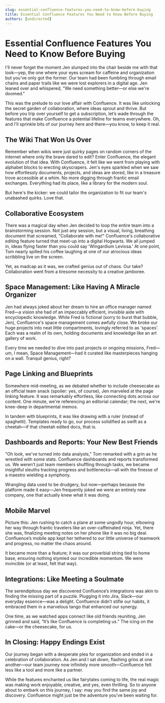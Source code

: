 ```yaml
---
slug: essential-confluence-features-you-need-to-know-before-buying
title: Essential Confluence Features You Need to Know Before Buying
authors: [undirected]
---
```


# Essential Confluence Features You Need to Know Before Buying

I'll never forget the moment Jen slumped into the chair beside me with that look—yep, the one where your eyes scream for caffeine and organization but you've only got the former. Our team had been fumbling through email chains and paper trails like we were lost explorers in a digital age. Jen leaned over and whispered, "We need something better—or else we're doomed."

This was the prelude to our love affair with Confluence. It was like unlocking the secret garden of collaboration, where ideas sprout and thrive. But before you trip over yourself to get a subscription, let’s wade through the features that make Confluence a potential lifeline for teams everywhere. Oh, and I'll sprinkle bits of our journey here and there—you know, to keep it real.

## The Wiki That Won Us Over

Remember when wikis were just quirky pages on random corners of the internet where only the brave dared to edit? Enter Confluence, the elegant evolution of that idea. With Confluence, it felt like we went from playing with alphabet blocks to erecting skyscrapers. Jen's eyes sparkled when we saw how effortlessly documents, projects, and ideas are stored, like in a treasure trove accessible at a whim. No more digging through frantic email exchanges. Everything had its place, like a library for the modern soul.

But here's the kicker: we could tailor the organization to fit our team's unabashed quirks. Love that.

## Collaborative Ecosystem

There was a magical day when Jen decided to loop the entire team into a brainstorming session. Not just any session, but a visual, living, breathing document that screamed, "Collaborate with me!" Confluence's collaborative editing feature turned that meet-up into a digital Hogwarts. We all jumped in, ideas flying faster than you could say 'Wingardium Leviosa.' At one point, Tom nearly spilled his coffee laughing at one of our atrocious ideas scribbling live on the screen.

Yet, as madcap as it was, we crafted genius out of chaos. Our take? Collaboration went from a tiresome necessity to a creative jamboree.

## Space Management: Like Having A Miracle Organizer

Jen had always joked about her dream to hire an office manager named Fred—a vision she had of an impeccably efficient, invisible aide with encyclopedic knowledge. While Fred is fictional (sorry to burst that bubble, Jen), Confluence's space management comes awfully close. We broke our huge projects into neat little compartments, lovingly referred to as 'spaces'. Each was a realm of its own, holding documents and knowledge like an art gallery of work.

Every time we needed to dive into past projects or ongoing missions, Fred—um, I mean, Space Management—had it curated like masterpieces hanging on a wall. Tranquil genius, right?

## Page Linking and Blueprints

Somewhere mid-meeting, as we debated whether to include cheesecake as an official team snack (spoiler: yes, of course), Jen marveled at the page linking feature. It was remarkably effortless, like connecting dots across our content. One minute, we're referencing an editorial calendar; the next, we're knee-deep in departmental memos.

In tandem with blueprints, it was like drawing with a ruler (instead of spaghetti). Templates ready to go, our process solidified as swift as a cheetah—if that cheetah edited docs, that is.

## Dashboards and Reports: Your New Best Friends

"Oh look, we've turned into data analysts," Tom remarked with a grin as he wrestled with some stats. Confluence dashboards and reports transformed us. We weren’t just team members shuffling through tasks, we became insightful sleuths tracking progress and bottlenecks—all with the finesse of a maestro wielding a symphony. 

Wrangling data used to be drudgery, but now—perhaps because the platform made it easy—Jen frequently joked we were an entirely new company, one that actually knew what it was doing.

## Mobile Marvel

Picture this: Jen rushing to catch a plane at some ungodly hour, elbowing her way through frantic travelers like an over-caffeinated ninja. Yet, there she was, finalizing meeting notes on her phone like it was no big deal. Confluence’s mobile app kept her tethered to our little universe of teamwork and progress, no matter the chaos around.

It became more than a feature; it was our proverbial string tied to home base, ensuring nothing stymied our incredible momentum. We were invincible (or at least, felt that way).

## Integrations: Like Meeting a Soulmate

The serendipitous day we discovered Confluence’s integrations was akin to finding the missing part of a puzzle. Plugging it into Jira, Slack—our everyday essence—was a delight. Confluence didn’t stifle our habits, it embraced them in a marvelous tango that enhanced our synergy.

One time, as we watched apps connect like old friends reuniting, Jen grinned and said, “It’s like Confluence is completing us.” The icing on the cake—or the cheesecake, for us.

## In Closing: Happy Endings Exist

Our journey began with a desperate plea for organization and ended in a celebration of collaboration. As Jen and I sat down, flashing grins at one another—our team journey now infinitely more smooth—Confluence felt less like a tool and more like a partner.

While the features enchanted us like fairytales coming to life, the real magic was making work enjoyable, creative, and yes, even thrilling. So to anyone about to embark on this journey, I say: may you find the same joy and discovery. Confluence might just be the adventure you’ve been waiting for.